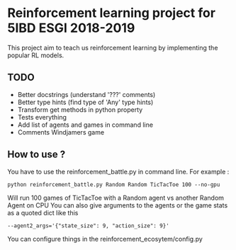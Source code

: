 # Reinforcement learning project for 5IBD ESGI 2018-2019
This project aim to teach us reinforcement learning by implementing the popular RL models.


## TODO
- Better docstrings (understand '???' comments)
- Better type hints (find type of 'Any' type hints)
- Transform get methods in python property
- Tests everything
- Add list of agents and games in command line
- Comments Windjamers game


## How to use ?
You have to use the reinforcement_battle.py in command line.
For example :

    python reinforcement_battle.py Random Random TicTacToe 100 --no-gpu

Will run 100 games of TicTacToe with a Random agent vs another Random Agent on CPU
You can also give arguments to the agents or the game stats as a quoted dict like this

    --agent2_args='{"state_size": 9, "action_size": 9}'

You can configure things in the reinforcement_ecosytem/config.py
